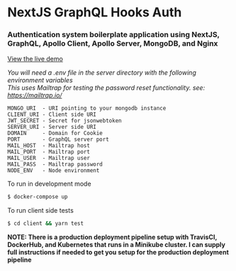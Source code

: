 # NextJS GraphQL Hooks Auth

### Authentication system boilerplate application using NextJS, GraphQL, Apollo Client, Apollo Server, MongoDB, and Nginx

[View the live demo](https://auth.developal.ca)

_You will need a .env file in the server directory with the following environment variables_\
_This uses Mailtrap for testing the password reset functionality. see: https://mailtrap.io/_

```
MONGO_URI  - URI pointing to your mongodb instance
CLIENT_URI - Client side URI
JWT_SECRET - Secret for jsonwebtoken
SERVER_URI - Server side URI
DOMAIN     - Domain for Cookie
PORT       - GraphQL server port
MAIL_HOST  - Mailtrap host
MAIL_PORT  - Mailtrap port
MAIL_USER  - Mailtrap user
MAIL_PASS  - Mailtrap password
NODE_ENV   - Node environment
```

To run in development mode

```sh
$ docker-compose up
```

To run client side tests

```sh
$ cd client && yarn test
```

**NOTE: There is a production deployment pipeline setup with TravisCI, DockerHub, and Kubernetes that runs in a Minikube cluster. I can supply full instructions if needed to get you setup for the production deployment pipeline**
